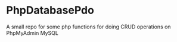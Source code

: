 # PhpDatabasePdo
A small repo for some php functions for doing CRUD operations on PhpMyAdmin MySQL 
